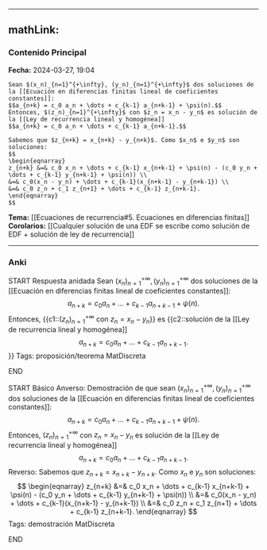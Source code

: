 
---
mathLink:
---
### Contenido Principal

**Fecha:** 2024-03-27, 19:04

```ad-proposition
Sean $(x_n)_{n=1}^{+\infty}, (y_n)_{n=1}^{+\infty}$ dos soluciones de la [[Ecuación en diferencias finitas lineal de coeficientes constantes]]:
$$a_{n+k} = c_0 a_n + \dots + c_{k-1} a_{n+k-1} + \psi(n).$$
Entonces, $(z_n)_{n=1}^{+\infty}$ con $z_n = x_n - y_n$ es solución de la [[Ley de recurrencia lineal y homogénea]]
$$a_{n+k} = c_0 a_n + \dots + c_{k-1} a_{n+k-1}.$$
```


```ad-proof
Sabemos que $z_{n+k} = x_{n+k} - y_{n+k}$. Como $x_n$ e $y_n$ son soluciones:
$$
\begin{eqnarray}
z_{n+k} &=& c_0 x_n + \dots + c_{k-1} x_{n+k-1} + \psi(n) - (c_0 y_n + \dots + c_{k-1} y_{n+k-1} + \psi(n)) \\
&=& c_0(x_n - y_n) + \dots + c_{k-1}(x_{n+k-1} - y_{n+k-1}) \\
&=& c_0 z_n + c_1 z_{n+1} + \dots + c_{k-1} z_{n+k-1}.
\end{eqnarray}
$$
```



**Tema:** [[Ecuaciones de recurrencia#5. Ecuaciones en diferencias finitas]]
**Corolarios:** [[Cualquier solución de una EDF se escribe como solución de EDF + solución de ley de recurrencia]]

---
### Anki

START
Respuesta anidada
Sean $(x_n)_{n=1}^{+\infty}, (y_n)_{n=1}^{+\infty}$ dos soluciones de la [[Ecuación en diferencias finitas lineal de coeficientes constantes]]:
$$a_{n+k} = c_0 a_n + \dots + c_{k-1} a_{n+k-1} + \psi(n).$$
Entonces, {{c1::$(z_n)_{n=1}^{+\infty}$ con $z_n = x_n - y_n$}} es {{c2::solución de la [[Ley de recurrencia lineal y homogénea]]
$$a_{n+k} = c_0 a_n + \dots + c_{k-1} a_{n+k-1}.$$}}
Tags: proposición/teorema MatDiscreta
<!--ID: 1717176517266-->
END

START
Básico
Anverso: Demostración de que sean $(x_n)_{n=1}^{+\infty}, (y_n)_{n=1}^{+\infty}$ dos soluciones de la [[Ecuación en diferencias finitas lineal de coeficientes constantes]]:
$$a_{n+k} = c_0 a_n + \dots + c_{k-1} a_{n+k-1} + \psi(n).$$
Entonces, $(z_n)_{n=1}^{+\infty}$ con $z_n = x_n - y_n$ es solución de la [[Ley de recurrencia lineal y homogénea]]
$$a_{n+k} = c_0 a_n + \dots + c_{k-1} a_{n+k-1}.$$
Reverso: Sabemos que $z_{n+k} = x_{n+k} - y_{n+k}$. Como $x_n$ e $y_n$ son soluciones:
$$
\begin{eqnarray}
z_{n+k} &=& c_0 x_n + \dots + c_{k-1} x_{n+k-1} + \psi(n) - (c_0 y_n + \dots + c_{k-1} y_{n+k-1} + \psi(n)) \\
&=& c_0(x_n - y_n) + \dots + c_{k-1}(x_{n+k-1} - y_{n+k-1}) \\
&=& c_0 z_n + c_1 z_{n+1} + \dots + c_{k-1} z_{n+k-1}.
\end{eqnarray}
$$
Tags: demostración MatDiscreta
<!--ID: 1717176517268-->
END
